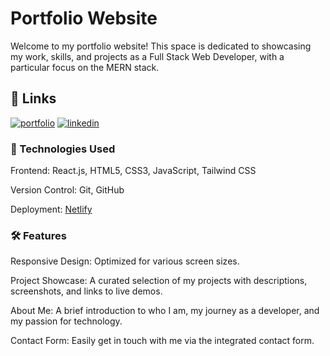
# Portfolio Website

Welcome to my portfolio website! This space is dedicated to showcasing my work, skills, and projects as a Full Stack Web Developer, with a particular focus on the MERN stack.


## 🔗 Links
[![portfolio](https://img.shields.io/badge/my_portfolio-000?style=for-the-badge&logo=ko-fi&logoColor=white)](https://portfolio-pritom.netlify.app/)
[![linkedin](https://img.shields.io/badge/linkedin-0A66C2?style=for-the-badge&logo=linkedin&logoColor=white)](https://www.linkedin.com/in/pritom-saha-8a94482b4/)



### 🚀 Technologies Used
Frontend: React.js, HTML5, CSS3, JavaScript, Tailwind CSS 

Version Control: Git, GitHub

Deployment: [Netlify](https://portfolio-pritom.netlify.app/)

### 🛠️ Features
Responsive Design: Optimized for various screen sizes.

Project Showcase: A curated selection of my projects with descriptions, screenshots, and links to live demos.

About Me: A brief introduction to who I am, my journey as a developer, and my passion for technology.

Contact Form: Easily get in touch with me via the integrated contact form.
